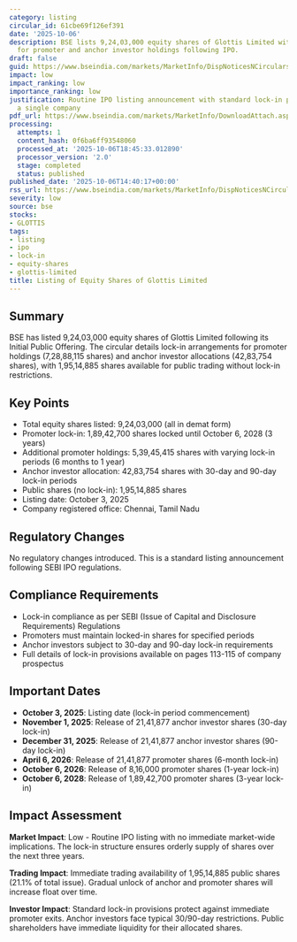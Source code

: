 ```yaml
---
category: listing
circular_id: 61cbe69f126ef391
date: '2025-10-06'
description: BSE lists 9,24,03,000 equity shares of Glottis Limited with lock-in details
  for promoter and anchor investor holdings following IPO.
draft: false
guid: https://www.bseindia.com/markets/MarketInfo/DispNoticesNCirculars.aspx?Noticeid={FE1104BA-265E-4EE1-A317-143FC875C0BA}&noticeno=20251006-55&dt=10/06/2025&icount=55&totcount=69&flag=0
impact: low
impact_ranking: low
importance_ranking: low
justification: Routine IPO listing announcement with standard lock-in provisions for
  a single company
pdf_url: https://www.bseindia.com/markets/MarketInfo/DownloadAttach.aspx?id=20251006-55&attachedId=7c588752-5af8-4103-b815-2e00d6b4a054
processing:
  attempts: 1
  content_hash: 0f6ba6ff93548060
  processed_at: '2025-10-06T18:45:33.012890'
  processor_version: '2.0'
  stage: completed
  status: published
published_date: '2025-10-06T14:40:17+00:00'
rss_url: https://www.bseindia.com/markets/MarketInfo/DispNoticesNCirculars.aspx?Noticeid={FE1104BA-265E-4EE1-A317-143FC875C0BA}&noticeno=20251006-55&dt=10/06/2025&icount=55&totcount=69&flag=0
severity: low
source: bse
stocks:
- GLOTTIS
tags:
- listing
- ipo
- lock-in
- equity-shares
- glottis-limited
title: Listing of Equity Shares of Glottis Limited
---
```


## Summary

BSE has listed 9,24,03,000 equity shares of Glottis Limited following its Initial Public Offering. The circular details lock-in arrangements for promoter holdings (7,28,88,115 shares) and anchor investor allocations (42,83,754 shares), with 1,95,14,885 shares available for public trading without lock-in restrictions.

## Key Points

- Total equity shares listed: 9,24,03,000 (all in demat form)
- Promoter lock-in: 1,89,42,700 shares locked until October 6, 2028 (3 years)
- Additional promoter holdings: 5,39,45,415 shares with varying lock-in periods (6 months to 1 year)
- Anchor investor allocation: 42,83,754 shares with 30-day and 90-day lock-in periods
- Public shares (no lock-in): 1,95,14,885 shares
- Listing date: October 3, 2025
- Company registered office: Chennai, Tamil Nadu

## Regulatory Changes

No regulatory changes introduced. This is a standard listing announcement following SEBI IPO regulations.

## Compliance Requirements

- Lock-in compliance as per SEBI (Issue of Capital and Disclosure Requirements) Regulations
- Promoters must maintain locked-in shares for specified periods
- Anchor investors subject to 30-day and 90-day lock-in requirements
- Full details of lock-in provisions available on pages 113-115 of company prospectus

## Important Dates

- **October 3, 2025**: Listing date (lock-in period commencement)
- **November 1, 2025**: Release of 21,41,877 anchor investor shares (30-day lock-in)
- **December 31, 2025**: Release of 21,41,877 anchor investor shares (90-day lock-in)
- **April 6, 2026**: Release of 21,41,877 promoter shares (6-month lock-in)
- **October 6, 2026**: Release of 8,16,000 promoter shares (1-year lock-in)
- **October 6, 2028**: Release of 1,89,42,700 promoter shares (3-year lock-in)

## Impact Assessment

**Market Impact**: Low - Routine IPO listing with no immediate market-wide implications. The lock-in structure ensures orderly supply of shares over the next three years.

**Trading Impact**: Immediate trading availability of 1,95,14,885 public shares (21.1% of total issue). Gradual unlock of anchor and promoter shares will increase float over time.

**Investor Impact**: Standard lock-in provisions protect against immediate promoter exits. Anchor investors face typical 30/90-day restrictions. Public shareholders have immediate liquidity for their allocated shares.